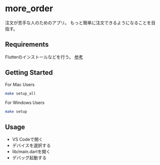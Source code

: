 # more_order

注文が苦手な人のためのアプリ。
もっと簡単に注文できるようになることを目指す。

## Requirements

Flutterのインストールなどを行う。
[参考](https://zenn.dev/kazutxt/books/flutter_practice_introduction/viewer/06_chapter1_environment)

## Getting Started

For Mac Users

```sh
make setup_all
```

For Windows Users

```sh
make setup
```

## Usage

- VS Codeで開く
- デバイスを選択する
- lib/main.dartを開く
- デバッグ起動する
